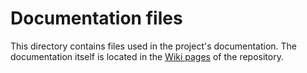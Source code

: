 # Documentation files

This directory contains files used in the project's documentation.
The documentation itself is located in the [Wiki pages](https://github.com/uxifiit/UXC/wiki) of the repository.
